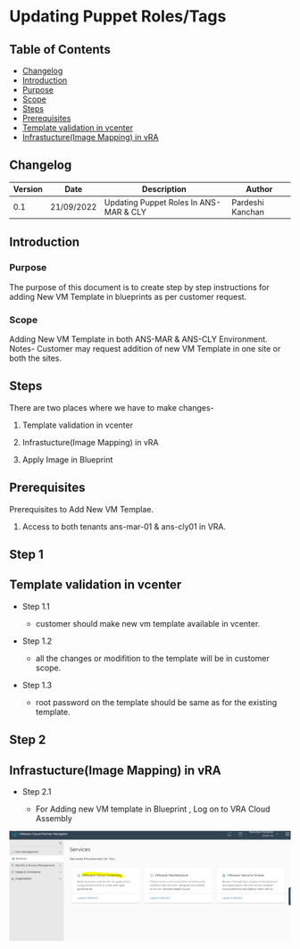 # Updating Puppet Roles/Tags

## Table of Contents

- [Changelog](#Changelog)
- [Introduction](#Introduction)
- [Purpose](#Purpose)
- [Scope](#Scope)
- [Steps](#Steps)
- [Prerequisites](#Prerequisties)
- [Template validation in vcenter](#Template-validation-in-vcenter)
- [Infrastucture(Image Mapping) in vRA](#Infrastucture(Image-Mapping)-in-vRA)

## Changelog
  
| Version | Date       | Description      | Author       |
| ------- | ---------- | ---------------- | -------------|
| 0.1     | 21/09/2022 | Updating Puppet Roles In ANS-MAR & CLY  | Pardeshi Kanchan |

## Introduction

### Purpose
   
   The purpose of this document is to create step by step instructions for adding New VM Template in blueprints as per customer request.
### Scope

   Adding New VM Template in both ANS-MAR & ANS-CLY Environment. Notes- Customer may request addition of new VM Template in one site or both the sites.
   
## Steps

   There are two places where we have to make changes-
   
   1. Template validation in vcenter
   
   2. Infrastucture(Image Mapping) in vRA
   
   3. Apply Image in Blueprint
   
## Prerequisites

  Prerequisites to Add New VM Templae.

  1. Access to both tenants ans-mar-01 & ans-cly01 in VRA.
  
## Step 1

## Template validation in vcenter

- Step 1.1

  - customer should make new vm template available in vcenter. 
    
- Step 1.2

  - all the changes or modifition to the template will be in customer scope.
    
- Step 1.3

  - root password on the template should be same as for the existing template.

## Step 2

## Infrastucture(Image Mapping) in vRA

- Step 2.1
    
    - For Adding new VM template in Blueprint , Log on to VRA Cloud Assembly
 
 ![Figure 1](images/VMTemplate1.png)
  
 
  

      

